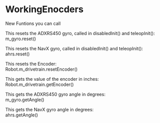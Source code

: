 # WorkingEnocders

New Funtions you can call

This resets the ADXRS450 gyro, called in disabledInit() and teleopInit():   
m_gyro.reset()

This resets the NavX gyro, called in disabledInit() and teleopInit():   
ahrs.reset()

This resets the Encoder:    
Robot.m_drivetrain.resetEncoder()

This gets the value of the encoder in inches:   
Robot.m_drivetrain.getEncoder()

This gets the ADXRS450 gyro angle in degrees:   
m_gyro.getAngle()

This gets the NavX gyro angle in degrees:   
ahrs.getAngle()
